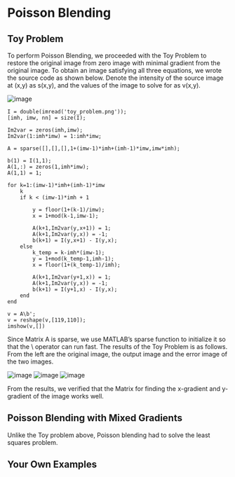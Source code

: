 Poisson Blending
================

## Toy Problem

To perform Poisson Blending, we proceeded with the Toy Problem to restore the original image from zero image with minimal gradient from the original image.
To obtain an image satisfying all three equations, we wrote the source code as shown below.
Denote the intensity of the source image at (x,y) as s(x,y), and the values of the image to solve for as v(x,y). 

![image](https://user-images.githubusercontent.com/44015662/47510708-a2fc7600-d8b3-11e8-8f29-a19b82ea8faa.png)


``` 
I = double(imread('toy_problem.png'));
[imh, imw, nn] = size(I);
 
Im2var = zeros(imh,imw);
Im2var(1:imh*imw) = 1:imh*imw;
 
A = sparse([],[],[],1+(imw-1)*imh+(imh-1)*imw,imw*imh);
 
b(1) = I(1,1);
A(1,:) = zeros(1,imh*imw);
A(1,1) = 1;
 
for k=1:(imw-1)*imh+(imh-1)*imw
    k
    if k < (imw-1)*imh + 1
        
        y = floor(1+(k-1)/imw);
        x = 1+mod(k-1,imw-1);
        
        A(k+1,Im2var(y,x+1)) = 1;
        A(k+1,Im2var(y,x)) = -1;
        b(k+1) = I(y,x+1) - I(y,x);
    else
        k_temp = k-imh*(imw-1);
        y = 1+mod(k_temp-1,imh-1);
        x = floor(1+(k_temp-1)/imh);
        
        A(k+1,Im2var(y+1,x)) = 1;
        A(k+1,Im2var(y,x)) = -1;
        b(k+1) = I(y+1,x) - I(y,x);
    end
end
 
v = A\b';
v = reshape(v,[119,110]);
imshow(v,[])
```

Since Matrix A is sparse, we use MATLAB’s sparse function to initialize it so that the \ operator can run fast. The results of the Toy Problem is as follows. From the left are the original image, the output image and the error image of the two images.

![image](https://user-images.githubusercontent.com/44015662/47510922-169e8300-d8b4-11e8-972f-03818b34ad5d.png) ![image](https://user-images.githubusercontent.com/44015662/47510927-1900dd00-d8b4-11e8-95b0-645af0ba5884.png) ![image](https://user-images.githubusercontent.com/44015662/47510933-1bfbcd80-d8b4-11e8-8d12-be44f989050e.png)

From the results, we verified that the Matrix for finding the x-gradient and y-gradient of the image works well.

## Poisson Blending with Mixed Gradients

Unlike the Toy problem above, Poisson blending had to solve the least squares problem.

## Your Own Examples
